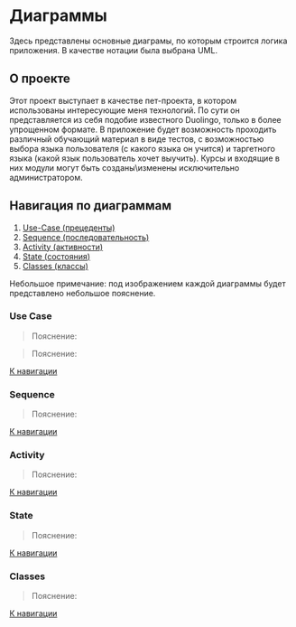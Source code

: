 # Диаграммы

Здесь представлены основные диаграмы, по которым строится логика приложения. В качестве нотации была выбрана UML.

## О проекте

Этот проект выступает в качестве пет-проекта, в котором использованы интересующие меня технологий. По сути он представляется из себя подобие известного Duolingo, только в более упрощенном формате. В приложение будет возможность проходить различный обучающий материал в виде тестов, с возможностью выбора языка пользователя (с какого языка он учится) и таргетного языка (какой язык пользователь хочет выучить). Курсы и входящие в них модули могут быть созданы\изменены исключительно администратором.

## Навигация по диаграммам

1. [Use-Case (прецеденты)](#use-case)
2. [Sequence (последовательность)](#sequence)
3. [Activity (активности)](#activity)
4. [State (состояния)](#state)
5. [Classes (классы)](#classes)

Небольшое примечание: под изображением каждой диаграммы будет представлено небольшое пояснение.

### Use Case

<!-- для пользователя -->

> Пояснение:

<!-- для админа -->

> Пояснение:

[К навигации](#навигация-по-диаграммам)

### Sequence

> Пояснение:

[К навигации](#навигация-по-диаграммам)

### Activity

> Пояснение:

[К навигации](#навигация-по-диаграммам)

### State

> Пояснение:

[К навигации](#навигация-по-диаграммам)

### Classes

> Пояснение:

[К навигации](#навигация-по-диаграммам)

